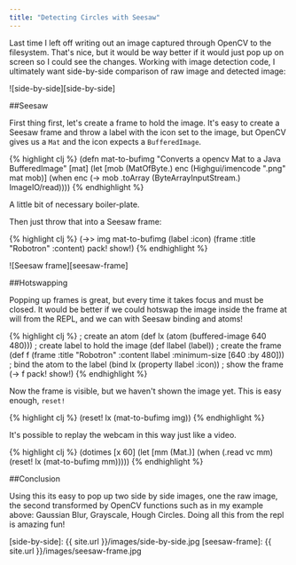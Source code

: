 ```yaml
---
title: "Detecting Circles with Seesaw"
---
```


Last time I left off writing out an image captured through OpenCV to the filesystem. That's nice, but it would be way better if it would just pop up on screen so I could see the changes. Working with image detection code, I ultimately want side-by-side comparison of raw image and detected image:

![side-by-side][side-by-side]

##Seesaw

First thing first, let's create a frame to hold the image. It's easy to create a Seesaw frame and throw a label with the icon set to the image, but OpenCV gives us a `Mat` and the icon expects a `BufferedImage`.


{% highlight clj %}
(defn mat-to-bufimg
  "Converts a opencv Mat to a Java BufferedImage"
  [mat]
  (let [mob (MatOfByte.)
        enc (Highgui/imencode ".png" mat mob)]
    (when enc
      (-> mob
          .toArray
          (ByteArrayInputStream.)
          ImageIO/read))))
{% endhighlight %}


A little bit of necessary boiler-plate.

Then just throw that into a Seesaw frame:


{% highlight clj %}
(->> img
     mat-to-bufimg
     (label :icon)
     (frame :title "Robotron" :content)
     pack!
     show!)
{% endhighlight %}

![Seesaw frame][seesaw-frame]

##Hotswapping

Popping up frames is great, but every time it takes focus and must be closed. It would be better if we could hotswap the image inside the frame at will from the REPL, and we can with Seesaw binding and atoms!



{% highlight clj %}
; create an atom
(def lx (atom (buffered-image 640 480)))
; create label to hold the image
(def llabel (label))
; create the frame
(def f (frame :title "Robotron"
              :content llabel
              :minimum-size [640 :by 480]))
; bind the atom to the label
(bind lx (property llabel :icon))
; show the frame
(-> f pack! show!)
{% endhighlight %}



Now the frame is visible, but we haven't shown the image yet. This is easy enough, `reset!`


{% highlight clj %}
(reset! lx (mat-to-bufimg img))
{% endhighlight %}


It's possible to replay the webcam in this way just like a video.


{% highlight clj %}
(dotimes [x 60]
  (let [mm (Mat.)]
    (when (.read vc mm)
      (reset! lx (mat-to-bufimg mm)))))
{% endhighlight %}


##Conclusion

Using this its easy to pop up two side by side images, one the raw image, the second transformed by OpenCV functions such as in my example above: Gaussian Blur, Grayscale, Hough Circles. Doing all this from the repl is amazing fun!


[side-by-side]: {{ site.url }}/images/side-by-side.jpg
[seesaw-frame]: {{ site.url }}/images/seesaw-frame.jpg
